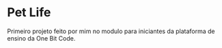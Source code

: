 # Pet Life

Primeiro projeto feito por mim no modulo para iniciantes da plataforma de ensino da One Bit Code.
